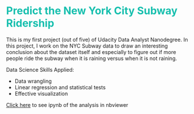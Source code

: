 # <font color='#17BFAE'>Predict the New York City Subway Ridership</font>

This is my first project (out of five) of Udacity Data Analyst Nanodegree. In this project, I work on the NYC Subway data to draw an interesting conclusion about the dataset itself and especially to figure out if more people ride the subway when it is raining versus when it is not raining.

Data Science Skills Applied:

 - Data wrangling
 - Linear regression and statistical tests
 - Effective visualization  

 [Click here](http://nbviewer.ipython.org/github/lmf90409/Udacity-Data-Analyst-Nanodegree/blob/master/P1/Analyzing%20the%20NYC%20Subway%20Dataset.ipynb) to see ipynb of the analysis in nbviewer